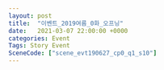 ```yaml
---
layout: post
title:  "이벤트_2019여름_0화_오프닝"
date:   2021-03-07 22:00:00 +0000
categories: Event
Tags: Story Event
SceneCode: ["scene_evt190627_cp0_q1_s10"]
---
```

